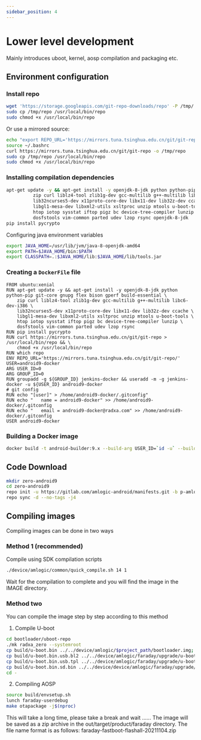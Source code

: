 ```yaml
---
sidebar_position: 4
---
```


# Lower level development

Mainly introduces uboot, kernel, aosp compilation and packaging etc.

## Environment configuration

### Install repo

```bash
wget 'https://storage.googleapis.com/git-repo-downloads/repo' -P /tmp/
sudo cp /tmp/repo /usr/local/bin/repo
sudo chmod +x /usr/local/bin/repo
```

Or use a mirrored source:

```bash
echo "export REPO_URL='https://mirrors.tuna.tsinghua.edu.cn/git/git-repo/'" >> ~/.bashrc
source ~/.bashrc
curl https://mirrors.tuna.tsinghua.edu.cn/git/git-repo -o /tmp/repo
sudo cp /tmp/repo /usr/local/bin/repo
sudo chmod +x /usr/local/bin/repo
```

### Installing compilation dependencies

```bash
apt-get update -y && apt-get install -y openjdk-8-jdk python python-pip git-core gnupg flex bison gperf build-essential \
          zip curl liblz4-tool zlib1g-dev gcc-multilib g++-multilib libc6-dev-i386 \
          lib32ncurses5-dev x11proto-core-dev libx11-dev lib32z-dev ccache \
          libgl1-mesa-dev libxml2-utils xsltproc unzip mtools u-boot-tools \
          htop iotop sysstat iftop pigz bc device-tree-compiler lunzip \
          dosfstools vim-common parted udev lzop rsync openjdk-8-jdk
pip install pycrypto
```

Configuring java environment variables

```bash
export JAVA_HOME=/usr/lib/jvm/java-8-openjdk-amd64
export PATH=$JAVA_HOME/bin:$PATH
export CLASSPATH=.:$JAVA_HOME/lib:$JAVA_HOME/lib/tools.jar
```

### Creating a `DockerFile` file

```
FROM ubuntu:xenial
RUN apt-get update -y && apt-get install -y openjdk-8-jdk python python-pip git-core gnupg flex bison gperf build-essential \
    zip curl liblz4-tool zlib1g-dev gcc-multilib g++-multilib libc6-dev-i386 \
    lib32ncurses5-dev x11proto-core-dev libx11-dev lib32z-dev ccache \
    libgl1-mesa-dev libxml2-utils xsltproc unzip mtools u-boot-tools \
    htop iotop sysstat iftop pigz bc device-tree-compiler lunzip \
    dosfstools vim-common parted udev lzop rsync
RUN pip install pycrypto
RUN curl https://mirrors.tuna.tsinghua.edu.cn/git/git-repo > /usr/local/bin/repo && \
    chmod +x /usr/local/bin/repo
RUN which repo
ENV REPO_URL='https://mirrors.tuna.tsinghua.edu.cn/git/git-repo/' USER=android9-docker
ARG USER_ID=0
ARG GROUP_ID=0
RUN groupadd -g ${GROUP_ID} jenkins-docker && useradd -m -g jenkins-docker -u ${USER_ID} android9-docker
# git config
RUN echo "[user]" > /home/android9-docker/.gitconfig"
RUN echo "   name = android9-docker" >> /home/android9-docker/.gitconfig
RUN echo "   email = android9-docker@radxa.com" >> /home/android9-docker/.gitconfig
USER android9-docker
```

### Building a Docker image

```bash
docker build -t android-builder:9.x --build-arg USER_ID=`id -u` --build-arg GROUP_ID=`id -g` $(which-dir-dockerfile-in)
```

## Code Download

```bash
mkdir zero-android9
cd zero-android9
repo init -u https://gitlab.com/amlogic-android/manifests.git -b p-amlogic -m radxa-w2-p-release.xml
repo sync -d --no-tags -j4
```

## Compiling images

Compiling images can be done in two ways

### Method 1 (**recommended**)

Compile using SDK compilation scripts

```bash
./device/amlogic/common/quick_compile.sh 14 1
```

Wait for the compilation to complete and you will find the image in the IMAGE directory.

### Method two

You can compile the image step by step according to this method

1. Compile U-boot

```bash
cd bootloader/uboot-repo
./mk radxa_zero --systemroot
cp build/u-boot.bin ../../device/amlogic/$project_path/bootloader.img;
cp build/u-boot.bin.usb.bl2 ../../device/amlogic/faraday/upgrade/u-boot.bin.usb.bl2;
cp build/u-boot.bin.usb.tpl ../../device/amlogic/faraday/upgrade/u-boot.bin.usb.tpl;
cp build/u-boot.bin.sd.bin ../../device/device/amlogic/faraday/upgrade/u-boot.bin.sd.bin;
cd -
```

2. Compiling AOSP

```bash
source build/envsetup.sh
lunch faraday-userdebug
make otapackage -j$(nproc)
```

This will take a long time, please take a break and wait ......
The image will be saved as a zip archive in the out/target/product/faraday directory.
The file name format is as follows: faraday-fastboot-flashall-20211104.zip
